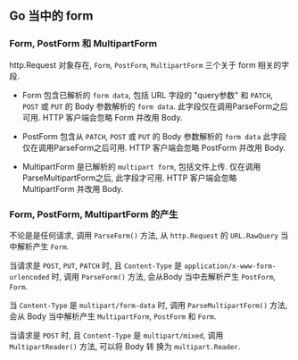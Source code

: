 ## Go 当中的 form

### Form, PostForm 和 MultipartForm

http.Request 对象存在, `Form`, `PostForm`, `MultipartForm` 三个关于 form 相关的字段.

- Form 包含已解析的 `form data`, 包括 URL 字段的 "query参数" 和 `PATCH`, `POST` 或 `PUT` 的 Body 参数解析的
`form data`. 此字段仅在调用ParseForm之后可用. HTTP 客户端会忽略 Form 并改用 Body.

- PostForm 包含从 `PATCH`, `POST` 或 `PUT` 的 Body 参数解析的 `form data` 此字段仅在调用ParseForm之后可用. 
HTTP 客户端会忽略 PostForm 并改用 Body.

- MultipartForm 是已解析的 `multipart form`, 包括文件上传. 仅在调用ParseMultipartForm之后, 此字段才可用.
HTTP 客户端会忽略 MultipartForm 并改用 Body.


### Form, PostForm, MultipartForm 的产生

不论是是任何请求, 调用 `ParseForm()` 方法, 从 `http.Request` 的 `URL.RawQuery` 当中解析产生 `Form`.

当请求是 `POST`, `PUT`, `PATCH` 时, 且 `Content-Type` 是 `application/x-www-form-urlencoded` 时, 调用
`ParseForm()` 方法, 会从Body 当中去解析产生 `PostForm`, `Form`. 

当 `Content-Type` 是 `multipart/form-data` 时, 调用 `ParseMultipartForm()` 方法, 会从 Body 当中解析产生 
`MultipartForm`, `PostForm` 和 `Form`.

当请求是 `POST` 时, 且 `Content-Type` 是 `multipart/mixed`, 调用 `MultipartReader()` 方法, 可以将 Body 转
换为 `multipart.Reader`.
